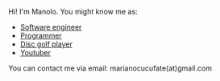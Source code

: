 Hi! I'm Manolo. You might know me as:

- [Software engineer](https://de.linkedin.com/in/manuel-garc%C3%ADa-garc%C3%ADa-4190b84a)
- [Programmer](https://github.com/manologg)
- [Disc golf player](https://disc-golf-friends.de/en/friends/manolo/)
- [Youtuber](https://www.youtube.com/c/ThunderGuanacoDiscGolf)

You can contact me via email: marianocucufate(at)gmail.com
